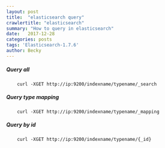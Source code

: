 ```yaml
---
layout: post
title:  "elasticsearch query"
crawlertitle: "elasticsearch"
summary: "How to query in elasticsearch"
date:   2017-12-28
categories: posts
tags: 'Elasticsearch-1.7.6'
author: Becky
---
```

##### Query all

```
    curl -XGET http://ip:9200/indexname/typename/_search
```
##### Query type mapping

```
    curl -XGET http://ip:9200/indexname/typename/_mapping
```
##### Query by id

```
    curl -XGET http://ip:9200/indexname/typename/{_id}
```

